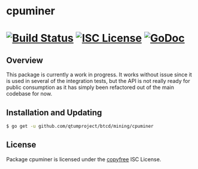 cpuminer
========

[![Build Status](https://github.com/qtumproject/btcd/workflows/Build%20and%20Test/badge.svg)](https://github.com/qtumproject/btcd/actions)
[![ISC License](http://img.shields.io/badge/license-ISC-blue.svg)](http://copyfree.org)
[![GoDoc](https://img.shields.io/badge/godoc-reference-blue.svg)](https://pkg.go.dev/github.com/qtumproject/btcd/mining/cpuminer)
=======

## Overview

This package is currently a work in progress.  It works without issue since it
is used in several of the integration tests, but the API is not really ready for
public consumption as it has simply been refactored out of the main codebase for
now.

## Installation and Updating

```bash
$ go get -u github.com/qtumproject/btcd/mining/cpuminer
```

## License

Package cpuminer is licensed under the [copyfree](http://copyfree.org) ISC
License.
